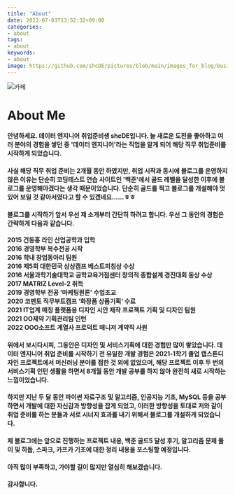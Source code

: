 ```yaml
---
title: "About"
date: 2022-07-03T13:52:32+09:00
categories:
- about
tags:
- about
keywords:
- about
image: https://github.com/shcDE/pictures/blob/main/images_for_blog/business-gb1f55b807_1920.jpg?raw=true
---
```


![카페](https://cdn.pixabay.com/photo/2015/09/05/23/25/business-926221_1280.jpg)

# About Me

#### 안녕하세요. 데이터 엔지니어 취업준비생 shcDE입니다. 늘 새로운 도전을 좋아하고 여러 분야의 경험을 쌓던 중 '데이터 엔지니어'라는 직업을 알게 되어 해당 직무 취업준비를 시작하게 되었습니다. 

#### 사실 해당 직무 취업 준비는 2개월 동안 하였지만, 취업 시작과 동시에 블로그를 운영하지 않은 이유는 단순히 코딩테스트 연습 사이트인 '백준'에서 골드 레벨을 달성한 이후에 블로그를 운영해야겠다는 생각 때문이었습니다. 단순히 골드를 찍고 블로그를 개설해야 멋있어 보일 것 같아서였다고 할 수 있겠네요......ㅎㅎ

#### 블로그를 시작하기 앞서 우선 제 소개부터 간단히 하려고 합니다. 우선 그 동안의 경험은 간략하게 다음과 같습니다.


**2015 건동홍 라인 산업공학과 입학**  
**2016 경영학부 복수전공 시작**  
**2016 학내 창업동아리 팀원**  
**2016 제5회 대한민국 상상캠프 베스트피칭상 수상**  
**2016 서울과학기술대학교 공학교육거점센터 창의적 종합설계 경진대회 동상 수상**  
**2017 MATRIZ Level-2 취득**  
**2019 경영학부 전공 ‘마케팅원론’ 수업조교**  
**2020 코멘토 직무부트캠프 ‘화장품 상품기획’ 수료**  
**2021 IT업계 매칭 플랫폼용 디자인 시안 제작 프로젝트 기획 및 디자인 팀원**  
**2021 OO제약 기획관리팀 인턴**  
**2022 OOO소프트 계열사 프로덕트 매니저 계약직 사원**


#### 위에서 보시다시피, 그동안은 디자인 및 서비스기획에 대한 경험만 많이 쌓았습니다. 데이터 엔지니어 취업 준비를 시작하기 전 유일한 개발 경험은 2021-1학기 졸업 캡스톤디자인 프로젝트에서 머신러닝 분야를 접한 것 외에 없었으며, 해당 프로젝트 이후 두 번의 서비스기획 인턴 생활을 하면서 8개월 동안 개발 공부를 하지 않아 완전히 새로 시작하는 느낌이었습니다. 

#### 하지만 지난 두 달 동안 파이썬 자료구조 및 알고리즘, 인공지능 기초, MySQL 등을 공부하면서 개발에 대한 자신감과 방향성을 잡게 되었고, 이러한 방향성을 토대로 저와 같이 취업 준비를 하는 분들과 서로 시너지 효과를 내기 위해서 블로그를 개설하게 되었습니다.

#### 제 블로그에는 앞으로 진행하는 프로젝트 내용, 백준 골드5 달성 후기, 알고리즘 문제 풀이 및 하둡, 스파크, 카프카 기초에 대한 정리 내용을 포스팅할 예정입니다.

#### 아직 많이 부족하고, 가야할 길이 많지만 열심히 해보겠습니다.

#### 감사합니다.